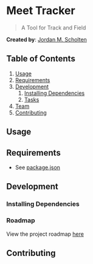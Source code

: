 # Meet Tracker

> A Tool for Track and Field


   __Created by__: [Jordan M. Scholten](https://github.com/JackHermes)

## Table of Contents

1. [Usage](#Usage)
1. [Requirements](#requirements)
1. [Development](#development)
    1. [Installing Dependencies](#installing-dependencies)
    1. [Tasks](#tasks)
1. [Team](#team)
1. [Contributing](#contributing)

## Usage

>

## Requirements

- See [package.json](package.json)

## Development

### Installing Dependencies

<!-- From within the root directory: -->

<!-- ```sh
sudo npm install -g bower
npm install
bower install
``` -->

### Roadmap

View the project roadmap [here](https://github.com/JackHermes/MeetTracker/issues)


## Contributing

<!-- See [CONTRIBUTING.md](CONTRIBUTING.md) for contribution guidelines. -->
